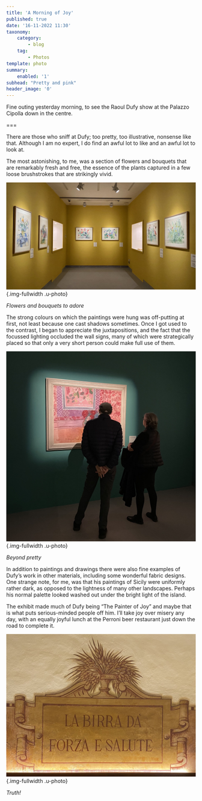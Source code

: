 ```yaml
---
title: 'A Morning of Joy'
published: true
date: '16-11-2022 11:30'
taxonomy:
    category:
        - blog
    tag:
        - Photos
template: photo
summary:
    enabled: '1'
subhead: "Pretty and pink"
header_image: '0'
---
```


Fine outing yesterday morning, to see the Raoul Dufy show at the Palazzo Cipolla down in the centre.

===

There are those who sniff at Dufy; too pretty, too illustrative, nonsense like that. Although I am no expert, I do find an awful lot to like and an awful lot to look at.

The most astonishing, to me, was a section of flowers and bouquets that are remarkably fresh and free, the essence of the plants captured in a few loose brushstrokes that are strikingly vivid.

![The exhibit space of flower and bouquet images with bright yellow walls](dufy-flowers.jpg){.img-fullwidth .u-photo}

<figcaption style="font-style: italic;">Flowers and bouquets to adore</figcaption>

The strong colours on which the paintings were hung was off-putting at first, not least because one cast shadows sometimes. Once I got used to the contrast, I began to appreciate the juxtapositions, and the fact that the focussed lighting occluded the wall signs, many of which were strategically placed so that only a very short person could make full use of them.

![Two people in front of a pink still life, hung on a dark green wall](pink.jpg){.img-fullwidth .u-photo}
<figcaption style="font-style: italic;">Beyond pretty</figcaption>

In addition to paintings and drawings there were also fine examples of Dufy’s work in other materials, including some wonderful fabric designs. One strange note, for me, was that his paintings of Sicily were uniformly rather dark, as opposed to the lightness of many other landscapes. Perhaps his normal palette looked washed out under the bright light of the island. 

The exhibit made much of Dufy being “The Painter of Joy” and maybe that is what puts serious-minded people off him. I’ll take joy over misery any day, with an equally joyful lunch at the Perroni beer restaurant just down the road to complete it.

![Wall decoration, reading, in English, Beer gives strength and health](la-birra.jpg){.img-fullwidth .u-photo}
<figcaption style="font-style: italic;">Truth!</figcaption>
